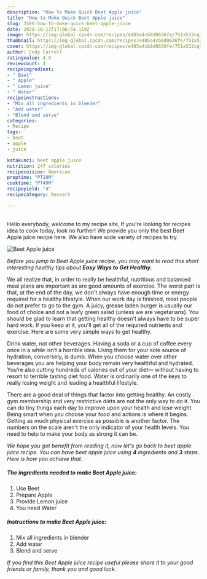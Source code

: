 ```yaml
---
description: "How to Make Quick Beet Apple juice"
title: "How to Make Quick Beet Apple juice"
slug: 3506-how-to-make-quick-beet-apple-juice
date: 2020-10-17T17:06:54.119Z
image: https://img-global.cpcdn.com/recipes/e485a4cb8d0636fe/751x532cq70/beet-apple-juice-recipe-main-photo.jpg
thumbnail: https://img-global.cpcdn.com/recipes/e485a4cb8d0636fe/751x532cq70/beet-apple-juice-recipe-main-photo.jpg
cover: https://img-global.cpcdn.com/recipes/e485a4cb8d0636fe/751x532cq70/beet-apple-juice-recipe-main-photo.jpg
author: Cody Carroll
ratingvalue: 4.9
reviewcount: 4
recipeingredient:
- " Beet"
- " Apple"
- " Lemon juice"
- " Water"
recipeinstructions:
- "Mix all ingredients in blender"
- "Add water"
- "Blend and serve"
categories:
- Recipe
tags:
- beet
- apple
- juice

katakunci: beet apple juice 
nutrition: 247 calories
recipecuisine: American
preptime: "PT18M"
cooktime: "PT49M"
recipeyield: "4"
recipecategory: Dessert

---
```

<br>
Hello everybody, welcome to my recipe site, If you're looking for recipes idea to cook today, look no further! We provide you only the best Beet Apple juice recipe here. We also have wide variety of recipes to try.
<br>


![Beet Apple juice](https://img-global.cpcdn.com/recipes/e485a4cb8d0636fe/751x532cq70/beet-apple-juice-recipe-main-photo.jpg)

<i>Before you jump to Beet Apple juice recipe, you may want to read this short interesting healthy tips about <strong>Easy Ways to Get Healthy</strong>.</i>

We all realize that, in order to really be healthful, nutritious and balanced meal plans are important as are good amounts of exercise. The worst part is that, at the end of the day, we don't always have enough time or energy required for a healthy lifestyle. When our work day is finished, most people do not prefer to go to the gym. A juicy, grease laden burger is usually our food of choice and not a leafy green salad (unless we are vegetarians). You should be glad to learn that getting healthy doesn't always have to be super hard work. If you keep at it, you'll get all of the required nutrients and exercise. Here are some very simple ways to get healthy.

Drink water, not other beverages. Having a soda or a cup of coffee every once in a while isn’t a horrible idea. Using them for your sole source of hydration, conversely, is dumb. When you choose water over other beverages you are helping your body remain very healthful and hydrated. You’re also cutting hundreds of calories out of your diet— without having to resort to terrible tasting diet food. Water is ordinarily one of the keys to really losing weight and leading a healthful lifestyle.

There are a good deal of things that factor into getting healthy. An costly gym membership and very restrictive diets are not the only way to do it. You can do tiny things each day to improve upon your health and lose weight. Being smart when you choose your food and actions is where it begins. Getting as much physical exercise as possible is another factor. The numbers on the scale aren't the only indicator of your health levels. You need to help to make your body as strong it can be. 


<i>We hope you got benefit from reading it, now let's go back to beet apple juice recipe. You can have beet apple juice using <strong>4</strong> ingredients and <strong>3</strong> steps. Here is how you achieve that.
</i>

##### The ingredients needed to make Beet Apple juice:

1. Use  Beet
1. Prepare  Apple
1. Provide  Lemon juice
1. You need  Water


##### Instructions to make Beet Apple juice:

1. Mix all ingredients in blender
1. Add water
1. Blend and serve


<i>If you find this Beet Apple juice recipe useful please share it to your good friends or family, thank you and good luck.</i>
